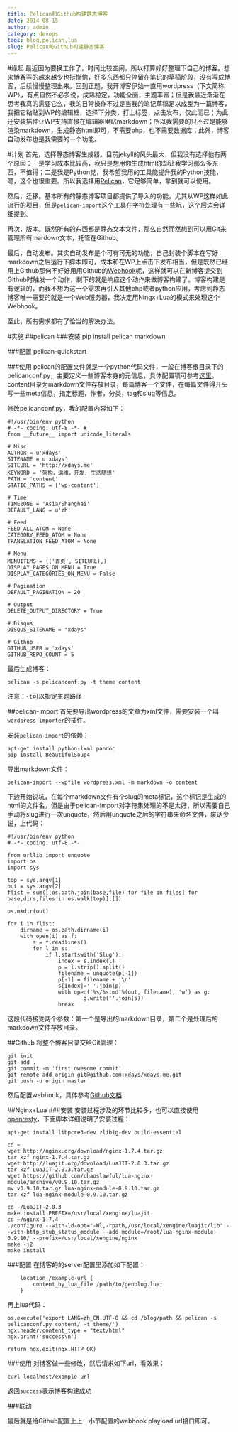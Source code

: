 ```yaml
---
title: Pelican和Github构建静态博客
date: 2014-08-15
author: admin
category: devops
tags: blog,pelican,lua
slug: Pelican和Github构建静态博客
---
```


#缘起
最近因为要换工作了，时间比较空闲，所以打算好好整理下自己的博客。想来博客写的越来越少也挺惭愧，好多东西都只停留在笔记的草稿阶段，没有写成博客，后续慢慢整理出来。回到正题，我开博客伊始一直用wordpress（下文简称WP），有点自然不必多说，成熟稳定，功能全面，主题丰富；但是我最近渐渐在思考我真的需要它么，我的日常操作不过是当我的笔记草稿足以成型为一篇博客，我把它粘贴到WP的编辑框，选择下分类，打上标签，点击发布，仅此而已；为此还安装插件让WP支持直接在编辑器里贴markdown；所以我需要的只不过是能够渲染markdown，生成静态html即可，不需要php，也不需要数据库；此外，博客自动发布也是我需要的一个功能。

#计划
首先，选择静态博客生成器。目前jekyll的风头最大，但我没有选择他有两个原因：一是学习成本比较高，我只是想用你生成html你却让我学习那么多东西，不值得；二是我是Python党，我希望我用的工具能提升我的Python技能，嗯，这个也很重要。所以我选择用[Pelican](http://getpelican.com)，它足够简单，拿到就可以使用。

然后，迁移。基本所有的静态博客项目都提供了导入的功能，尤其从WP这样如此流行的项目，但是`pelican-import`这个工具在字符处理有一些坑，这个后边会详细提到。

再次，版本。既然所有的东西都是静态文本文件，那么自然而然想到可以用Git来管理所有mardown文本，托管在Github。

最后，自动发布。其实自动发布是个可有可无的功能，自己封装个脚本在写好markdown之后运行下脚本即可，成本和在WP上点击下发布相当，但是既然已经用上Github那何不好好用用Github的[Webhook](https://developer.github.com/webhooks/)呢，这样就可以在新博客提交到Github时触发一个动作，剩下的就是响应这个动作来做博客构建了。博客构建是有逻辑的，而我不想为这一个需求再引入其他php或者python应用，考虑到静态博客唯一需要的就是一个Web服务器，我决定用Ningx+Lua的模式来处理这个Webhook。

至此，所有需求都有了恰当的解决办法。

#实施
##pelican
###安装
    pip install pelican markdown

###配置
    pelican-quickstart

###使用
pelican的配置文件就是一个python代码文件，一般在博客根目录下的pelicanconf.py，主要定义一些博客本身的元信息，具体配置项可参考[这里](http://docs.getpelican.com/en/3.4.0/settings.html)。content目录为markdown文件存放目录，每篇博客一个文件，在每篇文件得开头写一些meta信息，指定标题，作者，分类，tag和slug等信息。

修改pelicanconf.py，我的配置内容如下：

```
#!/usr/bin/env python 
# -*- coding: utf-8 -*- # 
from __future__ import unicode_literals 

# Misc 
AUTHOR = u'xdays' 
SITENAME = u'xdays' 
SITEURL = 'http://xdays.me' 
KEYWORD = '架构，运维，开发, 生活随想' 
PATH = 'content' 
STATIC_PATHS = ['wp-content'] 

# Time 
TIMEZONE = 'Asia/Shanghai' 
DEFAULT_LANG = u'zh' 

# Feed 
FEED_ALL_ATOM = None 
CATEGORY_FEED_ATOM = None 
TRANSLATION_FEED_ATOM = None 

# Menu 
MENUITEMS = (('首页', SITEURL),) 
DISPLAY_PAGES_ON_MENU = True 
DISPLAY_CATEGORIES_ON_MENU = False 

# Pagination 
DEFAULT_PAGINATION = 20 

# Output 
DELETE_OUTPUT_DIRECTORY = True 

# Disqus 
DISQUS_SITENAME = "xdays" 

# Github 
GITHUB_USER = 'xdays' 
GITHUB_REPO_COUNT = 5
```

最后生成博客：

    pelican -s pelicanconf.py -t theme content

注意：`-t`可以指定主题路径

##pelican-import
首先要导出wordpress的文章为xml文件，需要安装一个叫`wordpress-importer`的插件。

安装`pelican-import`的依赖：

    apt-get install python-lxml pandoc
    pip install BeautifulSoup4

导出markdown文件：

    pelican-import --wpfile wordpress.xml -m markdown -o content

下边开始说坑，在每个markdown文件有个slug的meta标记，这个标记是生成的html的文件名，但是由于pelican-import对字符集处理的不是太好，所以需要自己手动将slug进行一次unquote，然后用unquote之后的字符串来命名文件，废话少说，上代码：

```
#!/usr/bin/env python
# -*- coding: utf-8 -*-
 
from urllib import unquote
import os
import sys

top = sys.argv[1]
out = sys.argv[2]
flist = sum([[os.path.join(base,file) for file in files] for base,dirs,files in os.walk(top)],[])

os.mkdir(out)

for i in flist:
    dirname = os.path.dirname(i)
    with open(i) as f:
        s = f.readlines()
        for l in s:
            if l.startswith('Slug'):
                index = s.index(l)
                p = l.strip().split()
                filename = unquote(p[-1])
                p[-1] = filename + '\n'
                s[index]=' '.join(p)
                with open('%s/%s.md'%(out, filename), 'w') as g:
                        g.write(''.join(s))
                break
```

这段代码接受两个参数：第一个是导出的markdown目录，第二个是处理后的markdown文件存放目录。

##Github
将整个博客目录交给Git管理：

```
git init 
git add . 
git commit -m 'first owesome commit' 
git remote add origin git@github.com:xdays/xdays.me.git 
git push -u origin master
```

然后配置webhook，具体参考[Github文档](https://developer.github.com/webhooks/)

##Nginx+Lua
###安装
安装过程涉及的环节比较多，也可以直接使用[openresty](http://openresty.org/)，下面脚本详细说明了安装过程：

```
apt-get install libpcre3-dev zlib1g-dev build-essential 

cd ~ 
wget http://nginx.org/download/nginx-1.7.4.tar.gz 
tar xzf nginx-1.7.4.tar.gz 
wget http://luajit.org/download/LuaJIT-2.0.3.tar.gz 
tar xzf LuaJIT-2.0.3.tar.gz 
wget https://github.com/chaoslawful/lua-nginx-module/archive/v0.9.10.tar.gz 
mv v0.9.10.tar.gz lua-nginx-module-0.9.10.tar.gz 
tar xzf lua-nginx-module-0.9.10.tar.gz 

cd ~/LuaJIT-2.0.3 
make install PREFIX=/usr/local/xengine/luajit 
cd ~/nginx-1.7.4 
./configure --with-ld-opt="-Wl,-rpath,/usr/local/xengine/luajit/lib" --with-http_stub_status_module --add-module=/root/lua-nginx-module-0.9.10/ --prefix=/usr/local/xengine/nginx 
make -j2 
make install
```

###配置
在博客的的server配置里添加如下配置：

```
    location /example-url {
        content_by_lua_file /path/to/genblog.lua;
    }
```

再上lua代码：

```
os.execute('export LANG=zh_CN.UTF-8 && cd /blog/path && pelican -s pelicanconf.py content/ -t theme/')
ngx.header.content_type = "text/html"
ngx.print('success\n')

return ngx.exit(ngx.HTTP_OK)
```

###使用
对博客做一些修改，然后请求如下url，看效果：

    curl localhost/example-url

返回`success`表示博客构建成功

###联动

最后就是给Github配置上上一小节配置的webhook playload url接口即可。
